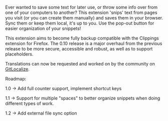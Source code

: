 Ever wanted to save some text for later use, or throw some info over from one of your computers to another? This extension 'snips' text from pages you visit (or you can create them manually) and saves them in your browser. Sync them or keep them local, it's up to you. Use the pop-out button for easier organization of your snippets!

This extension aims to become fully backup compatible with the Clippings extension for Firefox. The 0.10 release is a major overhaul from the previous release to be more secure, accessible and robust, as well as to support placeholders.

Translations can now be requested and worked on by the community on [GitLocalize](https://gitlocalize.com/repo/9393).

Roadmap:

1.0 -> Add full counter support, implement shortcut keys

1.1 -> Support for multiple "spaces" to better organize snippets when doing different types of work.

1.2 -> Add external file sync option
